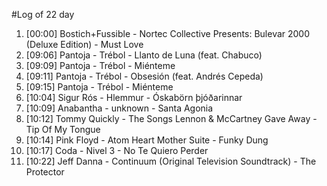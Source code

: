#Log of 22 day

1. [00:00] Bostich+Fussible - Nortec Collective Presents: Bulevar 2000 (Deluxe Edition) - Must Love
1. [09:06] Pantoja - Trébol - Llanto de Luna (feat. Chabuco)
1. [09:09] Pantoja - Trébol - Miénteme
1. [09:11] Pantoja - Trébol - Obsesión (feat. Andrés Cepeda)
1. [09:15] Pantoja - Trébol - Miénteme
1. [10:04] Sigur Rós - Hlemmur - Óskabörn þjóðarinnar
1. [10:09] Anabantha - unknown - Santa Agonia
1. [10:12] Tommy Quickly - The Songs Lennon & McCartney Gave Away - Tip Of My Tongue
1. [10:14] Pink Floyd - Atom Heart Mother Suite - Funky Dung
1. [10:17] Coda - Nivel 3 - No Te Quiero Perder
1. [10:22] Jeff Danna - Continuum (Original Television Soundtrack) - The Protector
